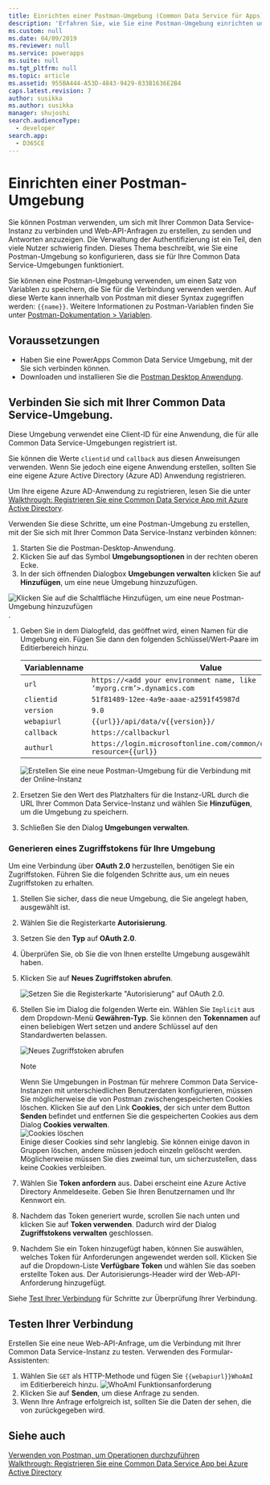 ```yaml
---
title: Einrichten einer Postman-Umgebung (Common Data Service für Apps)| MicrosoftDocs
description: 'Erfahren Sie, wie Sie eine Postman-Umgebung einrichten und konfigurieren, die mit Common Data Service Umgebungen verbunden ist.'
ms.custom: null
ms.date: 04/09/2019
ms.reviewer: null
ms.service: powerapps
ms.suite: null
ms.tgt_pltfrm: null
ms.topic: article
ms.assetid: 955BA444-A53D-4843-9429-833B1636E2B4
caps.latest.revision: 7
author: susikka
ms.author: susikka
manager: shujoshi
search.audienceType:
  - developer
search.app:
  - D365CE
---
```


# <a name="set-up-a-postman-environment"></a>Einrichten einer Postman-Umgebung

Sie können Postman verwenden, um sich mit Ihrer Common Data Service-Instanz zu verbinden und Web-API-Anfragen zu erstellen, zu senden und Antworten anzuzeigen. Die Verwaltung der Authentifizierung ist ein Teil, den viele Nutzer schwierig finden. Dieses Thema beschreibt, wie Sie eine Postman-Umgebung so konfigurieren, dass sie für Ihre Common Data Service-Umgebungen funktioniert.

Sie können eine Postman-Umgebung verwenden, um einen Satz von Variablen zu speichern, die Sie für die Verbindung verwenden werden. Auf diese Werte kann innerhalb von Postman mit dieser Syntax zugegriffen werden: `{{name}}`. Weitere Informationen zu Postman-Variablen finden Sie unter [Postman-Dokumentation > Variablen](https://www.getpostman.com/docs/v6/postman/environments_and_globals/variables).

## <a name="prerequisites"></a>Voraussetzungen

* Haben Sie eine PowerApps Common Data Service Umgebung, mit der Sie sich verbinden können. 
* Downloaden und installieren Sie die [Postman Desktop Anwendung](https://www.getpostman.com/apps).

<a name="bkmk_connectcds"></a> 

## <a name="connect-with-your-common-data-service-environment"></a>Verbinden Sie sich mit Ihrer Common Data Service-Umgebung.

Diese Umgebung verwendet eine Client-ID für eine Anwendung, die für alle Common Data Service-Umgebungen registriert ist. 
 
Sie können die Werte `clientid` und `callback` aus diesen Anweisungen verwenden.  Wenn Sie jedoch eine eigene Anwendung erstellen, sollten Sie eine eigene Azure Active Directory (Azure AD) Anwendung registrieren.
 
Um Ihre eigene Azure AD-Anwendung zu registrieren, lesen Sie die unter [Walkthrough: Registrieren Sie eine Common Data Service App mit Azure Active Directory](../walkthrough-register-app-azure-active-directory.md).

Verwenden Sie diese Schritte, um eine Postman-Umgebung zu erstellen, mit der Sie sich mit Ihrer Common Data Service-Instanz verbinden können:

1. Starten Sie die Postman-Desktop-Anwendung.
1. Klicken Sie auf das Symbol **Umgebungsoptionen** in der rechten oberen Ecke. 
1. In der sich öffnenden Dialogbox **Umgebungen verwalten** klicken Sie auf **Hinzufügen**, um eine neue Umgebung hinzuzufügen.
  
  ![Klicken Sie auf die Schaltfläche Hinzufügen, um eine neue Postman-Umgebung hinzuzufügen](media/postman-manage-env.png "Klicken Sie auf die Schaltfläche Hinzufügen, um eine neue Postman-Umgebung hinzuzufügen").<br>
  
1. Geben Sie in dem Dialogfeld, das geöffnet wird, einen Namen für die Umgebung ein. Fügen Sie dann den folgenden Schlüssel/Wert-Paare im Editierbereich hinzu.<br>

    | Variablenname | Value |
    |----|---|
    |`url`|`https://<add your environment name, like ‘myorg.crm’>.dynamics.com`|
    |`clientid`|`51f81489-12ee-4a9e-aaae-a2591f45987d`|
    |`version`|`9.0`|
    |`webapiurl`|`{{url}}/api/data/v{{version}}/`|
    |`callback`|`https://callbackurl`|
    |`authurl`|`https://login.microsoftonline.com/common/oauth2/authorize?resource={{url}}`|

    ![Erstellen Sie eine neue Postman-Umgebung für die Verbindung mit der Online-Instanz](media/postman-add-online-env.png "Erstellen Sie eine neue Postman-Umgebung für die Verbindung mit der Online-Instanz")<br>
1. Ersetzen Sie den Wert des Platzhalters für die Instanz-URL durch die URL Ihrer Common Data Service-Instanz und wählen Sie **Hinzufügen**, um die Umgebung zu speichern.

1. Schließen Sie den Dialog **Umgebungen verwalten**.  

### <a name="generate-an-access-token-to-use-with-your-environment"></a>Generieren eines Zugriffstokens für Ihre Umgebung

Um eine Verbindung über **OAuth 2.0** herzustellen, benötigen Sie ein Zugriffstoken. Führen Sie die folgenden Schritte aus, um ein neues Zugriffstoken zu erhalten.

1. Stellen Sie sicher, dass die neue Umgebung, die Sie angelegt haben, ausgewählt ist.
1. Wählen Sie die Registerkarte **Autorisierung**.
1. Setzen Sie den **Typ** auf **OAuth 2.0**.
1. Überprüfen Sie, ob Sie die von Ihnen erstellte Umgebung ausgewählt haben.
1. Klicken Sie auf **Neues Zugriffstoken abrufen**.

    ![Setzen Sie die Registerkarte "Autorisierung" auf OAuth 2.0.](media/postman-set-type.png)<br>
1. Stellen Sie im Dialog die folgenden Werte ein. Wählen Sie `Implicit` aus dem Dropdown-Menü **Gewähren-Typ**. Sie können den **Tokennamen** auf einen beliebigen Wert setzen und andere Schlüssel auf den Standardwerten belassen.<br>

    ![Neues Zugriffstoken abrufen](media/postman-access-token.png "Neues Zugriffstoken abrufen")<br>

    > [!NOTE]
    > Wenn Sie Umgebungen in Postman für mehrere Common Data Service-Instanzen mit unterschiedlichen Benutzerdaten konfigurieren, müssen Sie möglicherweise die von Postman zwischengespeicherten Cookies löschen. Klicken Sie auf den Link **Cookies**, der sich unter dem Button **Senden** befindet und entfernen Sie die gespeicherten Cookies aus dem Dialog **Cookies verwalten**.<br>![Cookies löschen](media/postman-cookies.png "Cookies löschen")<br>
    > Einige dieser Cookies sind sehr langlebig. Sie können einige davon in Gruppen löschen, andere müssen jedoch einzeln gelöscht werden.   Möglicherweise müssen Sie dies zweimal tun, um sicherzustellen, dass keine Cookies verbleiben.

1. Wählen Sie **Token anfordern** aus. Dabei erscheint eine Azure Active Directory Anmeldeseite. Geben Sie Ihren Benutzernamen und Ihr Kennwort ein.
1. Nachdem das Token generiert wurde, scrollen Sie nach unten und klicken Sie auf **Token verwenden**. Dadurch wird der Dialog **Zugriffstokens verwalten** geschlossen. 
1. Nachdem Sie ein Token hinzugefügt haben, können Sie auswählen, welches Token für Anforderungen angewendet werden soll. Klicken Sie auf die Dropdown-Liste **Verfügbare Token** und wählen Sie das soeben erstellte Token aus. Der Autorisierungs-Header wird der Web-API-Anforderung hinzugefügt.

Siehe [Test Ihrer Verbindung](#test-your-connection) für Schritte zur Überprüfung Ihrer Verbindung.

## <a name="test-your-connection"></a>Testen Ihrer Verbindung

Erstellen Sie eine neue Web-API-Anfrage, um die Verbindung mit Ihrer Common Data Service-Instanz zu testen. Verwenden des <xref href="Microsoft.Dynamics.CRM.WhoAmI?text=WhoAmI function" />Formular-Assistenten:
1. Wählen Sie `GET` als HTTP-Methode und fügen Sie `{{webapiurl}}WhoAmI` im Editierbereich hinzu.
  ![WhoAmI Funktionsanforderung](media/postman-whoami-request.png "WhoAmI Funktionsanforderung")
2. Klicken Sie auf **Senden**, um diese Anfrage zu senden.
3. Wenn Ihre Anfrage erfolgreich ist, sollten Sie die Daten der <xref href="Microsoft.Dynamics.CRM.WhoAmIResponse?text=WhoAmIResponse ComplexType" /> sehen, die von <xref href="Microsoft.Dynamics.CRM.WhoAmI?text=WhoAmI Function" /> zurückgegeben wird.

## <a name="see-also"></a>Siehe auch

[Verwenden von Postman, um Operationen durchzuführen](use-postman-perform-operations.md)<br>
[Walkthrough: Registrieren Sie eine Common Data Service App bei Azure Active Directory](../walkthrough-register-app-azure-active-directory.md)
